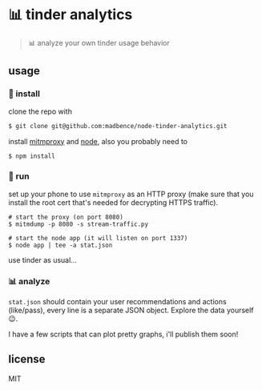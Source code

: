 # :bar_chart: tinder analytics

> :bar_chart: analyze your own tinder usage behavior

## usage

### :turtle: install

clone the repo with

```sh
$ git clone git@github.com:madbence/node-tinder-analytics.git
```

install [mitmproxy][mitmproxy] and [node][node], also you probably need to

```sh
$ npm install
```

### :rocket: run

set up your phone to use `mitmproxy` as an HTTP proxy (make sure that you install the root cert that's needed for decrypting HTTPS traffic).

```
# start the proxy (on port 8080)
$ mitmdump -p 8080 -s stream-traffic.py

# start the node app (it will listen on port 1337)
$ node app | tee -a stat.json
```

use tinder as usual...

### :bar_chart: analyze

`stat.json` should contain your user recommendations and actions (like/pass), every line is a separate JSON object. Explore the data yourself :wink:.

I have a few scripts that can plot pretty graphs, i'll publish them soon!

## license

MIT

[mitmproxy]: https://mitmproxy.org/
[node]: https://nodejs.org
